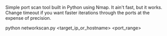 Simple port scan tool built in Python using Nmap. It ain't fast, but it works. Change timeout if you want faster iterations through the ports at the expense of precision.

python networkscan.py <target_ip_or_hostname> <port_range>

